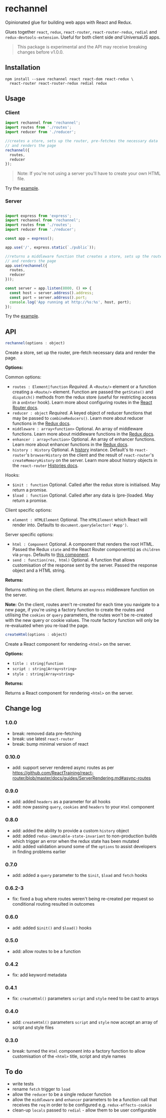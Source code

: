 # rechannel

Opinionated glue for building web apps with React and Redux.

Glues together `react`, `redux`, `react-router`, `react-router-redux`, `redial` and `redux-devtools-extension`.
Useful for both client side _and_ UniversalJS apps.

> This package is experimental and the API may receive breaking changes before v1.0.0.

## Installation

    npm install --save rechannel react react-dom react-redux \
      react-router react-router-redux redial redux

## Usage

### Client

```javascript
import rechannel from 'rechannel';
import routes from './routes';
import reducer from './reducer';

//creates a store, sets up the router, pre-fetches the necessary data
// and renders the page
rechannel({
  routes,
  reducer
});

```

> Note: If you're not using a server you'll have to create your own HTML file.

Try the [example](https://github.com/jameslnewell/rechannel/tree/master/example/client.js).

### Server

```javascript

import express from 'express';
import rechannel from 'rechannel';
import routes from './routes';
import reducer from './reducer';

const app = express();

app.use('/', express.static(`./public`));

//returns a middleware function that creates a store, sets up the router, pre-fetches necessary data
// and renders the page
app.use(rechannel({
  routes,
  reducer
}));

const server = app.listen(8000, () => {
  const host = server.address().address;
  const port = server.address().port;
  console.log('App running at http://%s:%s', host, port);
});

```

Try the [example](https://github.com/jameslnewell/rechannel/tree/master/example/server.js).

## API

```js
rechannel(options : object)
```

Create a store, set up the router, pre-fetch necessary data
and render the page.

**Options:**

Common options:

- `routes : Element|function` _Required_. A `<Route/>` element or a function creating a `<Route/>` element. Function are passed the `getState()` and `dispatch()` methods from the redux store (useful for restricting access in a `onEnter` hook). Learn more about configuring routes in the [React Router docs](https://github.com/reactjs/react-router/blob/master/docs/guides/RouteConfiguration.md).
- `reducer : object` _Required_. A keyed object of reducer functions that may be passed to `combineReducers()`. Learn more about reducer functions in the [Redux docs](http://redux.js.org/docs/Glossary.html#reducer).
- `middleware : array<function>` Optional. An array of middleware functions. Learn more about middleware functions in the [Redux docs](http://redux.js.org/docs/Glossary.html#middleware).
- `enhancer : array<function>` Optional. An array of enhancer functions. Learn more about enhancer functions in the [Redux docs](http://redux.js.org/docs/Glossary.html#store-enhancer).
- `history : History` Optional. A [history](https://www.npmjs.com/package/history) instance. Default's to `react-router`'s `browserHistory` on the client and the result of `react-router`'s `createMemoryHistory` on the server. Learn more about history objects in the `react-router` [Histories docs](https://github.com/reactjs/react-router/blob/master/docs/guides/Histories.md).

Hooks:

- `$init : function`  Optional. Called after the redux store is initialised. May return a promise.
- `$load : function`  Optional. Called after any data is (pre-)loaded. May return a promise.

Client specific options:

- `element : HTMLElement` Optional. The `HTMLElement` which React will render into. Defaults to `document.querySelector('#app')`.

Server specific options:

- `html : Component` Optional. A component that renders the root HTML. Passed the Redux `state` and the React Router component(s) as `children` via `props`. Defaults to [this component](https://github.com/jameslnewell/rechannel/tree/master/lib/createHtml.js).
- `send : function(res, html)` Optional. A function that allows customisation of the response sent by the server. Passed the response object and a HTML string.

**Returns:**

Returns nothing on the client. Returns an `express` middleware function on the server.

**Note:** On the client, routes aren't re-created for each time you navigate to a new page, if you're using a factory function to create the routes and utilising the `cookies` or `query` parameters,
the routes won't be re-created with the new query or cookie values. The route factory function will only be re-evaluated when you re-load the page.

```js
createHtml(options : object)
```

Create a React component for rendering `<html>` on the server.

**Options:**

- `title : string|function`
- `script : string|Array<string>`
- `style : string|Array<string>`

**Returns:**

Returns a React component for rendering `<html>` on the server.

## Change log

### 1.0.0

- break: removed data pre-fetching
- break: use latest `react-router`
- break: bump minimal version of react

### 0.10.0

- add: support server rendered async routes as per https://github.com/ReactTraining/react-router/blob/master/docs/guides/ServerRendering.md#async-routes

### 0.9.0

- add: added `headers` as a parameter for all hooks
- add: now passing `query`, `cookies` and `headers` to your `Html` component

### 0.8.0

- add: added the ability to provide a custom `history` object
- add: added `redux-immutable-state-invariant` to non-production builds which trigger an error when the redux state has been mutated
- add: added validation around some of the `options` to assist developers in finding problems earlier

### 0.7.0

- add: added a `query` parameter to the `$init`, `$load` and `fetch` hooks

### 0.6.2-3

- fix: fixed a bug where routes weren't being re-created per request so conditional routing resulted in outcomes

### 0.6.0

- add: added `$init()` and `$load()` hooks

### 0.5.0

- add: allow routes to be a function

### 0.4.2

- fix: add keyword metadata

### 0.4.1

- fix: `createHtml()` parameters `script` and `style` need to be cast to arrays

### 0.4.0

- add: `createHtml()` parameters `script` and `style` now accept an array of script and style files

### 0.3.0

- break: turned the `Html` component into a factory function to allow customisation of the `<html>` title, script and style names

## To do

- write tests
- rename `fetch` trigger to `load`
- allow the `reducer` to be a single reducer function
- allow the `middleware` and `enhancer` parameters to be a function call that receives the `req` in order to be configured e.g. `redux-effects-cookie`
- clean-up `locals` passed to `redial` - allow them to be user configurable
